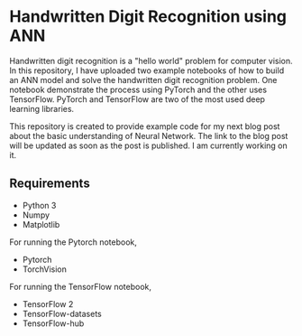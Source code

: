 # Handwritten Digit Recognition using ANN

Handwritten digit recognition is a "hello world" problem for computer vision. In this repository, I have uploaded two example notebooks of how to build an ANN model and solve the handwritten digit recognition problem. One notebook demonstrate the process using PyTorch and the other uses TensorFlow. PyTorch and TensorFlow are two of the most used deep learning libraries.

This repository is created to provide example code for my next blog post about the basic understanding of Neural Network. The link to the blog post will be updated as soon as the post is published. I am currently working on it.

## Requirements

* Python 3
* Numpy
* Matplotlib

For running the Pytorch notebook,
* Pytorch
* TorchVision

For running the TensorFlow notebook,
* TensorFlow 2
* TensorFlow-datasets
* TensorFlow-hub
